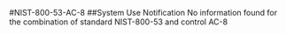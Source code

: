 #NIST-800-53-AC-8
##System Use Notification
No information found for the combination of standard NIST-800-53 and control AC-8
